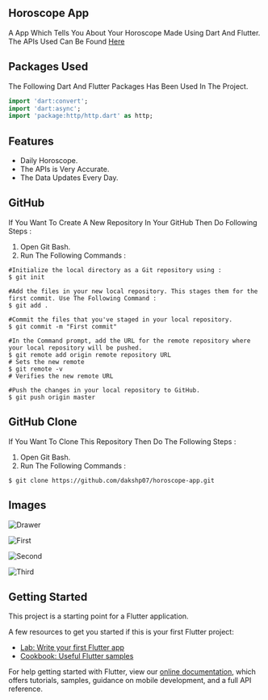 ## Horoscope App

A App Which Tells You About Your Horoscope Made Using Dart And Flutter.
The APIs Used Can Be Found [Here](https://github.com/tapaswenipathak/Horoscope-API)

## Packages Used 

The Following Dart And Flutter Packages Has Been Used In The Project.
```dart
import 'dart:convert';
import 'dart:async';
import 'package:http/http.dart' as http;
```

## Features

- Daily Horoscope.
- The APIs is Very Accurate.
- The Data Updates Every Day.

## GitHub 

If You Want To Create A New Repository In Your GitHub Then Do Following Steps :
1) Open Git Bash.
2) Run The Following Commands :
```git
#Initialize the local directory as a Git repository using :
$ git init

#Add the files in your new local repository. This stages them for the first commit. Use The Following Command :
$ git add .

#Commit the files that you've staged in your local repository.
$ git commit -m "First commit"

#In the Command prompt, add the URL for the remote repository where your local repository will be pushed.
$ git remote add origin remote repository URL
# Sets the new remote
$ git remote -v
# Verifies the new remote URL

#Push the changes in your local repository to GitHub.
$ git push origin master
```

## GitHub  Clone

If You Want To Clone This Repository Then Do The Following Steps :
1) Open Git Bash.
2) Run The Following Commands :
```git
$ git clone https://github.com/dakshp07/horoscope-app.git
```

## Images

![Drawer](images/Screenshot_1593768576.png)

![First](images/Screenshot_1593768562.png)

![Second](images/Screenshot_1593768585.png)

![Third](images/Screenshot_1593768590.png)
## Getting Started

This project is a starting point for a Flutter application.

A few resources to get you started if this is your first Flutter project:

- [Lab: Write your first Flutter app](https://flutter.dev/docs/get-started/codelab)
- [Cookbook: Useful Flutter samples](https://flutter.dev/docs/cookbook)

For help getting started with Flutter, view our
[online documentation](https://flutter.dev/docs), which offers tutorials,
samples, guidance on mobile development, and a full API reference.

